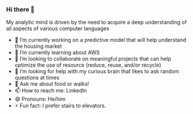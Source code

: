 ### Hi there 👋
My analytic mind is driven by the need to acquire a deep understanding of all aspects of various computer languages
- 🔭 I’m currently working on a predictive model that will help understand the housing market
- 🌱 I’m currently learning about AWS
- 👯 I’m looking to collaborate on meaningful projects that can help optimize the use of resource (reduce, reuse, and/or recycle)
- 🤔 I’m looking for help with my curious brain that likes to ask random questions at times
- 💬 Ask me about food or walks!
- 📫 How to reach me: LinkedIn
- 😄 Pronouns: He/him
- ⚡ Fun fact: I prefer stairs to elevators.
<!--
**Segura-Jorge/Segura-Jorge** is a ✨ _special_ ✨ repository because its `README.md` (this file) appears on your GitHub profile.

Here are some ideas to get you started:

- 🔭 I’m currently working on ...
- 🌱 I’m currently learning ...
- 👯 I’m looking to collaborate on ...
- 🤔 I’m looking for help with ...
- 💬 Ask me about ...
- 📫 How to reach me: ...
- 😄 Pronouns: ...
- ⚡ Fun fact: ...
-->
